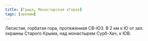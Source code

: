 ```yaml
---
title: [Грыця, Монастырская ❮Гора❯]
tags: [ороним]
---
```


Лесистая, горбатая гора, протяженная СВ-ЮЗ. В 2 км к Ю от зап. окраины Старого
Крыма, над монастырем Сурб-Хач, к ЮВ.
